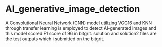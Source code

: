 # AI_generative_image_detection
A Convolutional Neural Network (CNN) model utilizing VGG16 and KNN through transfer learning is employed to detect AI-generated images and this model scored F1 score of 96 in bitgrit.
solution and solution2 files are the test outputs which i submitted on the bitgrit.
